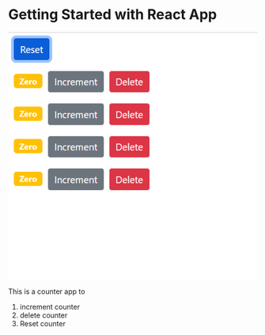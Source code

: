 # Getting Started with React App

![alt text](https://github.com/Purvi-modi/ReactJSCounterApp/blob/master/Counter%20App.png?raw=true)

This is a counter app to 
1. increment counter
3. delete counter
4. Reset counter
